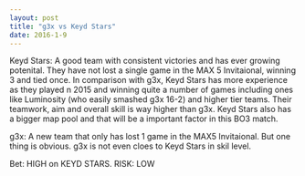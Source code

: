 ```yaml
---
layout: post
title: "g3x vs Keyd Stars"
date: 2016-1-9
---
```


Keyd Stars: A good team with consistent victories and has ever growing potenital. They have not lost a single game in the MAX 5 Invitaional, winning 3 and tied once.
In comparison with g3x, Keyd Stars has more experience as they played n 2015 and winning quite a number of games including ones like Luminosity (who easily smashed g3x 16-2) and higher tier teams.
Their teamwork, aim and overall skill is way higher than g3x. Keyd Stars also has a bigger map pool and that will be a important factor in this BO3 match.

g3x: A new team that only has lost 1 game in the MAX5 Invitaional. But one thing is obvious. g3x is not even cloes to Keyd Stars in skil level.

Bet: HIGH on KEYD STARS. RISK: LOW

